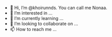 - 👋 Hi, I’m @khoirunnds. You can call me Nonaa.
- 👀 I’m interested in ...
- 🌱 I’m currently learning ...
- 💞️ I’m looking to collaborate on ...
- 📫 How to reach me ...

<!---
khoirunnds/khoirunnds is a ✨ special ✨ repository because its `README.md` (this file) appears on your GitHub profile.
You can click the Preview link to take a look at your changes.
--->

